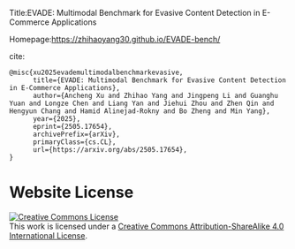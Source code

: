 Title:EVADE: Multimodal Benchmark for Evasive Content Detection in E-Commerce Applications

Homepage:https://zhihaoyang30.github.io/EVADE-bench/

cite:
```
@misc{xu2025evademultimodalbenchmarkevasive,
      title={EVADE: Multimodal Benchmark for Evasive Content Detection in E-Commerce Applications}, 
      author={Ancheng Xu and Zhihao Yang and Jingpeng Li and Guanghu Yuan and Longze Chen and Liang Yan and Jiehui Zhou and Zhen Qin and Hengyun Chang and Hamid Alinejad-Rokny and Bo Zheng and Min Yang},
      year={2025},
      eprint={2505.17654},
      archivePrefix={arXiv},
      primaryClass={cs.CL},
      url={https://arxiv.org/abs/2505.17654}, 
}
```

# Website License
<a rel="license" href="http://creativecommons.org/licenses/by-sa/4.0/"><img alt="Creative Commons License" style="border-width:0" src="https://i.creativecommons.org/l/by-sa/4.0/88x31.png" /></a><br />This work is licensed under a <a rel="license" href="http://creativecommons.org/licenses/by-sa/4.0/">Creative Commons Attribution-ShareAlike 4.0 International License</a>.
